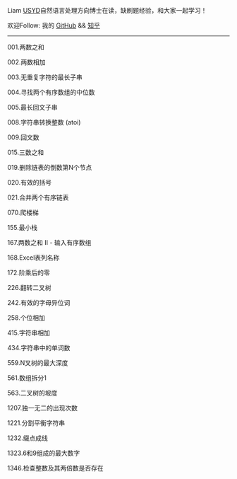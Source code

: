 Liam [USYD](https://sydney.edu.au/)自然语言处理方向博士在读，缺刷题经验，和大家一起学习！   


欢迎Follow:   我的 [GitHub](https://www.github.com/alphadl) && [知乎](https://www.zhihu.com/people/alphadl)

- - -

001.两数之和  

002.两数相加  

003.无重复字符的最长子串  
  
004.寻找两个有序数组的中位数  

005.最长回文子串  

008.字符串转换整数 (atoi)

009.回文数

015.三数之和  

019.删除链表的倒数第N个节点  

020.有效的括号  

021.合并两个有序链表

070.爬楼梯

155.最小栈

167.两数之和 II - 输入有序数组

168.Excel表列名称

172.阶乘后的零

226.翻转二叉树

242.有效的字母异位词

258.个位相加

415.字符串相加

434.字符串中的单词数

559.N叉树的最大深度

561.数组拆分1

563.二叉树的坡度

1207.独一无二的出现次数

1221.分割平衡字符串

1232.缀点成线

1323.6和9组成的最大数字

1346.检查整数及其两倍数是否存在
